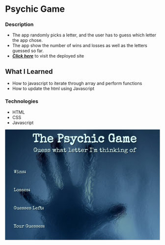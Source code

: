 # Psychic Game

### Description

- The app randomly picks a letter, and the user has to guess which letter the app chose.
- The app show the number of wins and losses as well as the letters guessed so far.
- _**[Click here](https://xtrachase.github.io/Psychic-Game/)**_ to visit the deployed site

## What I Learned

- How to javascript to iterate through array and perform functions
- How to update the html using Javascript

### Technologies

- HTML
- CSS
- Javascript

![preview](./psychic-0.png)

